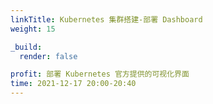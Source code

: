 ```yaml
---
linkTitle: Kubernetes 集群搭建-部署 Dashboard
weight: 15

_build:
  render: false

profit: 部署 Kubernetes 官方提供的可视化界面
time: 2021-12-17 20:00-20:40
---
```

